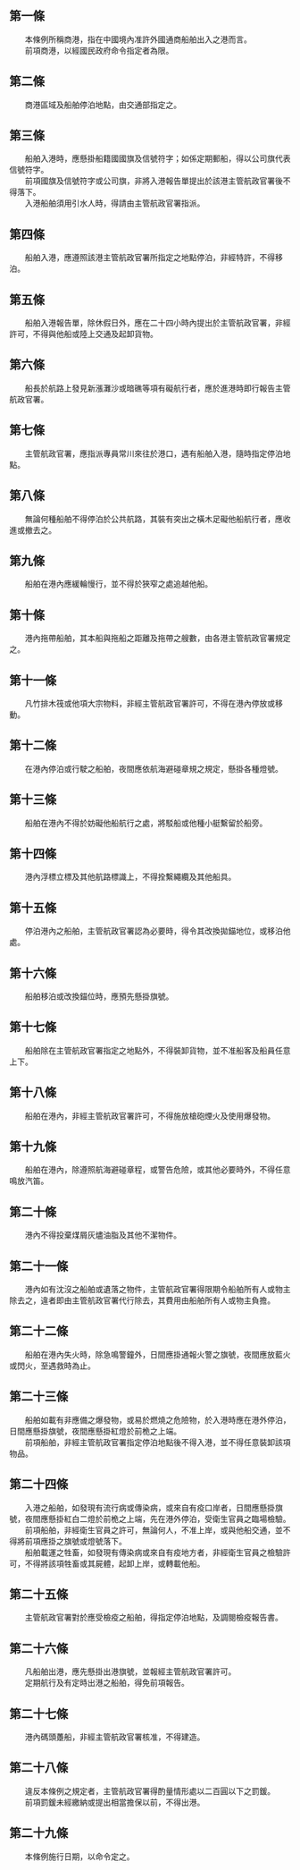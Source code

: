 第一條 
-------
　　本條例所稱商港，指在中國境內准許外國通商船舶出入之港而言。  
　　前項商港，以經國民政府命令指定者為限。  


第二條 
-------
　　商港區域及船舶停泊地點，由交通部指定之。  


第三條 
-------
　　船舶入港時，應懸掛船籍國國旗及信號符字；如係定期郵船，得以公司旗代表信號符字。  
　　前項國旗及信號符字或公司旗，非將入港報告單提出於該港主管航政官署後不得落下。  
　　入港船舶須用引水人時，得請由主管航政官署指派。  


第四條 
-------
　　船舶入港，應遵照該港主管航政官署所指定之地點停泊，非經特許，不得移泊。  


第五條 
-------
　　船舶入港報告單，除休假日外，應在二十四小時內提出於主管航政官署，非經許可，不得與他船或陸上交通及起卸貨物。  


第六條 
-------
　　船長於航路上發見新漲灘沙或暗礁等項有礙航行者，應於進港時即行報告主管航政官署。  


第七條 
-------
　　主管航政官署，應指派專員常川來往於港口，遇有船舶入港，隨時指定停泊地點。  


第八條 
-------
　　無論何種船舶不得停泊於公共航路，其裝有突出之橫木足礙他船航行者，應收進或撤去之。  


第九條 
-------
　　船舶在港內應緩輪慢行，並不得於狹窄之處追越他船。  


第十條 
-------
　　港內拖帶船舶，其本船與拖船之距離及拖帶之艘數，由各港主管航政官署規定之。  


第十一條 
---------
　　凡竹排木筏或他項大宗物料，非經主管航政官署許可，不得在港內停放或移動。  


第十二條 
---------
　　在港內停泊或行駛之船舶，夜間應依航海避碰章規之規定，懸掛各種燈號。  


第十三條 
---------
　　船舶在港內不得於妨礙他船航行之處，將駁船或他種小艇繫留於船旁。  


第十四條 
---------
　　港內浮標立標及其他航路標識上，不得拴繫繩纜及其他船具。  


第十五條 
---------
　　停泊港內之船舶，主管航政官署認為必要時，得令其改換拋錨地位，或移泊他處。  


第十六條 
---------
　　船舶移泊或改換錨位時，應預先懸掛旗號。  


第十七條 
---------
　　船舶除在主管航政官署指定之地點外，不得裝卸貨物，並不准船客及船員任意上下。  


第十八條 
---------
　　船舶在港內，非經主管航政官署許可，不得施放槍砲煙火及使用爆發物。  


第十九條 
---------
　　船舶在港內，除遵照航海避碰章程，或警告危險，或其他必要時外，不得任意鳴放汽笛。  


第二十條 
---------
　　港內不得投棄煤屑灰燼油脂及其他不潔物件。  


第二十一條 
-----------
　　港內如有沈沒之船舶或遺落之物件，主管航政官署得限期令船舶所有人或物主除去之，違者即由主管航政官署代行除去，其費用由船舶所有人或物主負擔。  


第二十二條 
-----------
　　船舶在港內失火時，除急鳴警鐘外，日間應掛通報火警之旗號，夜間應放藍火或閃火，至遇救時為止。  


第二十三條 
-----------
　　船舶如載有非應備之爆發物，或易於燃燒之危險物，於入港時應在港外停泊，日間應懸掛旗號，夜間應懸掛紅燈於前桅之上端。  
　　前項船舶，非經主管航政官署指定停泊地點後不得入港，並不得任意裝卸該項物品。  


第二十四條 
-----------
　　入港之船舶，如發現有流行病或傳染病，或來自有疫口岸者，日間應懸掛旗號，夜間應懸掛紅白二燈於前桅之上端，先在港外停泊，受衛生官員之臨場檢驗。  
　　前項船舶，非經衛生官員之許可，無論何人，不准上岸，或與他船交通，並不得將前項應掛之旗號或燈號落下。  
　　船舶載運之牲畜，如發現有傳染病或來自有疫地方者，非經衛生官員之檢驗許可，不得將該項牲畜或其屍體，起卸上岸，或轉載他船。  


第二十五條 
-----------
　　主管航政官署對於應受檢疫之船舶，得指定停泊地點，及調閱檢疫報告書。  


第二十六條 
-----------
　　凡船舶出港，應先懸掛出港旗號，並報經主管航政官署許可。  
　　定期航行及有定時出港之船舶，得免前項報告。  


第二十七條 
-----------
　　港內碼頭躉船，非經主管航政官署核准，不得建造。  


第二十八條 
-----------
　　違反本條例之規定者，主管航政官署得酌量情形處以二百圓以下之罰鍰。  
　　前項罰鍰未經繳納或提出相當擔保以前，不得出港。  


第二十九條 
-----------
　　本條例施行日期，以命令定之。